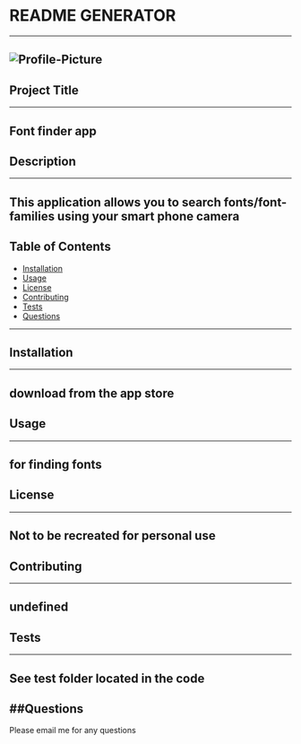 
# README GENERATOR
-------------------------
![ Profile-Picture](https://avatars1.githubusercontent.com/u/59778940?v=4)
-------------------------
## Project Title
-------------------------
Font finder app
-------------------------
## Description
-------------------------
This application allows you to search fonts/font-families using your smart phone camera
------------------------- 
## Table of Contents
* [Installation](#Installation)
* [Usage](#Usage)
* [License](#License)
* [Contributing](#Contributing)
* [Tests](#Tests)
* [Questions](#Questions)
---------------------------
## Installation
---------------------------
download from the app store
---------------------------
## Usage
---------------------------
for finding fonts 
---------------------------
## License
---------------------------
Not to be recreated for personal use
---------------------------
## Contributing
---------------------------
undefined
---------------------------
## Tests
---------------------------
See test folder located in the code
---------------------------
##Questions
---------------------------
Please email me for any questions
            